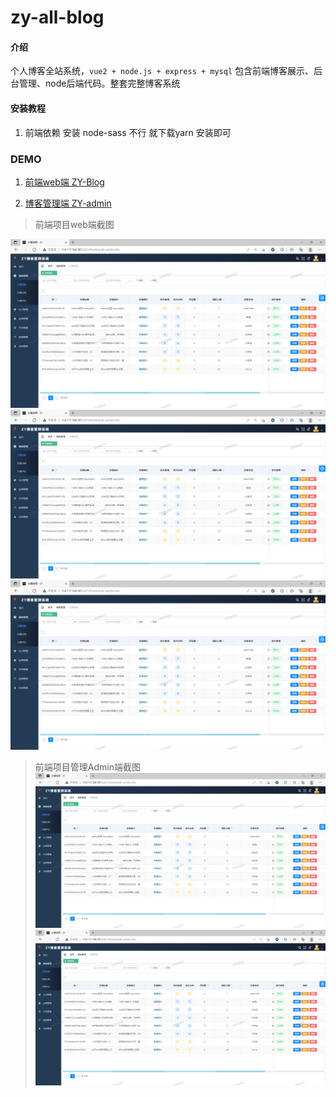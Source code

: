 # zy-all-blog

#### 介绍
个人博客全站系统，`vue2 + node.js + express + mysql` 包含前端博客展示、后台管理、node后端代码。整套完整博客系统

#### 安装教程

1.  前端依赖 安装 node-sass 不行 就下载yarn 安装即可

### DEMO 
1.  [前端web端 ZY-Blog](http://114.117.164.181/#/)

2.  [博客管理端 ZY-admin](http://114.117.164.181:5221/#/login?redirect=%2F)

> 前端项目web端截图

![输入图片说明](DOC/imgimage.png)
![输入图片说明](DOC/imgimage.png)
![输入图片说明](DOC/imgimage.png)

> 前端项目管理Admin端截图
![输入图片说明](DOC/imgimage.png)
![输入图片说明](DOC/imgimage.png)